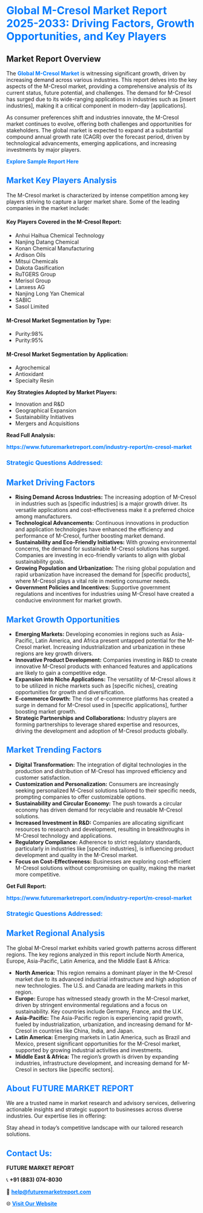 <h1 style="color: #007BFF;">Global M-Cresol Market Report 2025-2033: Driving Factors, Growth Opportunities, and Key Players</h1>

<section id="overview">
<h2>Market Report Overview</h2>
<p>The <a href="https://www.futuremarketreport.com/industry-report/m-cresol-market" style="color: #007BFF; text-decoration: none;"><strong>Global M-Cresol Market</strong></a> is witnessing significant growth, driven by increasing demand across various industries. This report delves into the key aspects of the M-Cresol market, providing a comprehensive analysis of its current status, future potential, and challenges. The demand for M-Cresol has surged due to its wide-ranging applications in industries such as [insert industries], making it a critical component in modern-day [applications].</p>
<p>As consumer preferences shift and industries innovate, the M-Cresol market continues to evolve, offering both challenges and opportunities for stakeholders. The global market is expected to expand at a substantial compound annual growth rate (CAGR) over the forecast period, driven by technological advancements, emerging applications, and increasing investments by major players.</p>
</section>

<section id="overview">
<p><a href="https://www.futuremarketreport.com/request-sample/reportId=114333" style="color: #007BFF; text-decoration: none;"><strong>Explore Sample Report Here</strong></a></p>
</section>

<section id="key-players">
<h2 style="color: #007BFF;">Market Key Players Analysis</h2>
<p>The M-Cresol market is characterized by intense competition among key players striving to capture a larger market share. Some of the leading companies in the market include:</p>
<h4>Key Players Covered in the M-Cresol Report:</h4>
<ul><li>Anhui Haihua Chemical Technology</li><li>Nanjing Datang Chemical</li><li>Konan Chemical Manufacturing</li><li>Ardison Oils</li><li>Mitsui Chemicals</li><li>Dakota Gasification</li><li>RuTGERS Group</li><li>Merisol Group</li><li>Lanxess AG</li><li>Nanjing Long Yan Chemical</li><li>SABIC</li><li>Sasol Limited</li></ul>
<h4>M-Cresol Market Segmentation by Type:</h4>
<ul><li>Purity:98%</li><li>Purity:95%</li></ul>

<h4>M-Cresol Market Segmentation by Application:</h4>
<ul><li>Agrochemical</li><li>Antioxidant</li><li>Specialty Resin</li></ul>
<p><strong>Key Strategies Adopted by Market Players:</strong></p>
<ul>
<li>Innovation and R&D</li>
<li>Geographical Expansion</li>
<li>Sustainability Initiatives</li>
<li>Mergers and Acquisitions</li>
</ul>
</section>

<section>
<p><strong>Read Full Analysis: </strong></p><a href="https://www.futuremarketreport.com/industry-report/m-cresol-market" style="color: #007BFF; text-decoration: none;"><strong>https://www.futuremarketreport.com/industry-report/m-cresol-market</strong></a>
<h3 style="color: #007BFF;">Strategic Questions Addressed:</h3>
</section>

<section id="driving-factors">
<h2 style="color: #007BFF;">Market Driving Factors</h2>
<ul>
<li><strong>Rising Demand Across Industries:</strong> The increasing adoption of M-Cresol in industries such as [specific industries] is a major growth driver. Its versatile applications and cost-effectiveness make it a preferred choice among manufacturers.</li>
<li><strong>Technological Advancements:</strong> Continuous innovations in production and application technologies have enhanced the efficiency and performance of M-Cresol, further boosting market demand.</li>
<li><strong>Sustainability and Eco-Friendly Initiatives:</strong> With growing environmental concerns, the demand for sustainable M-Cresol solutions has surged. Companies are investing in eco-friendly variants to align with global sustainability goals.</li>
<li><strong>Growing Population and Urbanization:</strong> The rising global population and rapid urbanization have increased the demand for [specific products], where M-Cresol plays a vital role in meeting consumer needs.</li>
<li><strong>Government Policies and Incentives:</strong> Supportive government regulations and incentives for industries using M-Cresol have created a conducive environment for market growth.</li>
</ul>
</section>

<section id="growth-opportunities">
<h2 style="color: #007BFF;">Market Growth Opportunities</h2>
<ul>
<li><strong>Emerging Markets:</strong> Developing economies in regions such as Asia-Pacific, Latin America, and Africa present untapped potential for the M-Cresol market. Increasing industrialization and urbanization in these regions are key growth drivers.</li>
<li><strong>Innovative Product Development:</strong> Companies investing in R&D to create innovative M-Cresol products with enhanced features and applications are likely to gain a competitive edge.</li>
<li><strong>Expansion into Niche Applications:</strong> The versatility of M-Cresol allows it to be utilized in niche markets such as [specific niches], creating opportunities for growth and diversification.</li>
<li><strong>E-commerce Growth:</strong> The rise of e-commerce platforms has created a surge in demand for M-Cresol used in [specific applications], further boosting market growth.</li>
<li><strong>Strategic Partnerships and Collaborations:</strong> Industry players are forming partnerships to leverage shared expertise and resources, driving the development and adoption of M-Cresol products globally.</li>
</ul>
</section>

<section id="trending-factors">
<h2 style="color: #007BFF;">Market Trending Factors</h2>
<ul>
<li><strong>Digital Transformation:</strong> The integration of digital technologies in the production and distribution of M-Cresol has improved efficiency and customer satisfaction.</li>
<li><strong>Customization and Personalization:</strong> Consumers are increasingly seeking personalized M-Cresol solutions tailored to their specific needs, prompting companies to offer customizable options.</li>
<li><strong>Sustainability and Circular Economy:</strong> The push towards a circular economy has driven demand for recyclable and reusable M-Cresol solutions.</li>
<li><strong>Increased Investment in R&D:</strong> Companies are allocating significant resources to research and development, resulting in breakthroughs in M-Cresol technology and applications.</li>
<li><strong>Regulatory Compliance:</strong> Adherence to strict regulatory standards, particularly in industries like [specific industries], is influencing product development and quality in the M-Cresol market.</li>
<li><strong>Focus on Cost-Effectiveness:</strong> Businesses are exploring cost-efficient M-Cresol solutions without compromising on quality, making the market more competitive.</li>
</ul>
</section>

<section>
<p><strong>Get Full Report: </strong></p><a href="https://www.futuremarketreport.com/industry-report/m-cresol-market" style="color: #007BFF; text-decoration: none;"><strong>https://www.futuremarketreport.com/industry-report/m-cresol-market</strong></a>
<h3 style="color: #007BFF;">Strategic Questions Addressed:</h3>
</section>


<section id="regional-analysis">
<h2 style="color: #007BFF;">Market Regional Analysis</h2>
<p>The global M-Cresol market exhibits varied growth patterns across different regions. The key regions analyzed in this report include North America, Europe, Asia-Pacific, Latin America, and the Middle East & Africa:</p>
<ul>
<li><strong>North America:</strong> This region remains a dominant player in the M-Cresol market due to its advanced industrial infrastructure and high adoption of new technologies. The U.S. and Canada are leading markets in this region.</li>
<li><strong>Europe:</strong> Europe has witnessed steady growth in the M-Cresol market, driven by stringent environmental regulations and a focus on sustainability. Key countries include Germany, France, and the U.K.</li>
<li><strong>Asia-Pacific:</strong> The Asia-Pacific region is experiencing rapid growth, fueled by industrialization, urbanization, and increasing demand for M-Cresol in countries like China, India, and Japan.</li>
<li><strong>Latin America:</strong> Emerging markets in Latin America, such as Brazil and Mexico, present significant opportunities for the M-Cresol market, supported by growing industrial activities and investments.</li>
<li><strong>Middle East & Africa:</strong> The region’s growth is driven by expanding industries, infrastructure development, and increasing demand for M-Cresol in sectors like [specific sectors].</li>
</ul>
</section>

<footer>
<h2 style="color: #007BFF;">About FUTURE MARKET REPORT</h2>
<p>We are a trusted name in market research and advisory services, delivering actionable insights and strategic support to businesses across diverse industries. Our expertise lies in offering:</p>

<p>Stay ahead in today’s competitive landscape with our tailored research solutions.</p>

<h2 style="color: #007BFF;">Contact Us:</h2>
<p><strong>FUTURE MARKET REPORT</strong></p>
<p>📞 <strong>+91 (883) 074-8030</strong></p>
<p>📧 <strong><a href="mailto:help@futuremarketreport.com" style="color: #007BFF;">help@futuremarketreport.com</a></strong></p>
<p>🌐 <strong><a href="https://www.futuremarketreport.com/" style="color: #007BFF;">Visit Our Website</a></strong></p>
</footer>